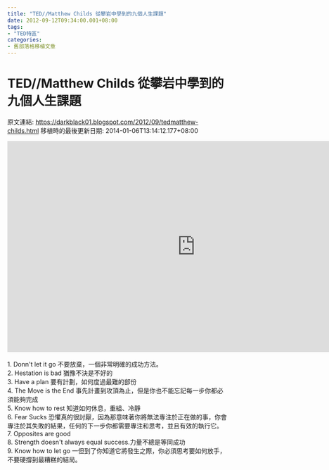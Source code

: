 ```yaml
---
title: "TED//Matthew Childs 從攀岩中學到的九個人生課題"
date: 2012-09-12T09:34:00.001+08:00
tags: 
- "TED特區"
categories:
- 舊部落格移植文章
---
```


# TED//Matthew Childs 從攀岩中學到的九個人生課題

原文連結: https://darkblack01.blogspot.com/2012/09/tedmatthew-childs.html
移植時的最後更新日期: 2014-01-06T13:14:12.177+08:00

<iframe src="http://embed.ted.com/talks/lang/zh-tw/matthew_childs_9_rules_of_rock_climbing.html" width="853" height="480" frameborder="0" scrolling="no" webkitAllowFullScreen mozallowfullscreen allowFullScreen></iframe><br /><br />1. Donn't let it go 不要放棄，一個非常明確的成功方法。<br />2. Hestation is bad 猶豫不決是不好的<br />3. Have a plan 要有計劃，如何度過最難的部份<br />4. The Move is the End 事先計畫到攻頂為止，但是你也不能忘記每一步你都必須能夠完成<br />5. Know how to rest 知道如何休息，重組、冷靜<br />6. Fear Sucks 恐懼真的很討厭，因為那意味著你將無法專注於正在做的事，你會專注於其失敗的結果，任何的下一步你都需要專注和思考，並且有效的執行它。<br />7. Opposites are good<br />8. Strength doesn't always equal success.力量不總是等同成功<br />9. Know how to let go 一但到了你知道它將發生之際，你必須思考要如何放手，不要硬撐到最糟糕的結局。
